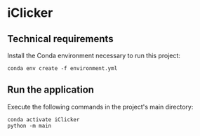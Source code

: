 # iClicker

## Technical requirements
Install the Conda environment necessary to run this project:

```
conda env create -f environment.yml
```

## Run the application
Execute the following commands in the project's main directory:

```
conda activate iClicker
python -m main
```
